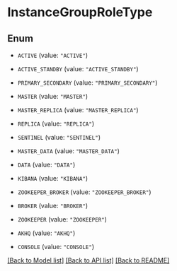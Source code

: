 # InstanceGroupRoleType

## Enum


* `ACTIVE` (value: `"ACTIVE"`)

* `ACTIVE_STANDBY` (value: `"ACTIVE_STANDBY"`)

* `PRIMARY_SECONDARY` (value: `"PRIMARY_SECONDARY"`)

* `MASTER` (value: `"MASTER"`)

* `MASTER_REPLICA` (value: `"MASTER_REPLICA"`)

* `REPLICA` (value: `"REPLICA"`)

* `SENTINEL` (value: `"SENTINEL"`)

* `MASTER_DATA` (value: `"MASTER_DATA"`)

* `DATA` (value: `"DATA"`)

* `KIBANA` (value: `"KIBANA"`)

* `ZOOKEEPER_BROKER` (value: `"ZOOKEEPER_BROKER"`)

* `BROKER` (value: `"BROKER"`)

* `ZOOKEEPER` (value: `"ZOOKEEPER"`)

* `AKHQ` (value: `"AKHQ"`)

* `CONSOLE` (value: `"CONSOLE"`)


[[Back to Model list]](../README.md#documentation-for-models) [[Back to API list]](../README.md#documentation-for-api-endpoints) [[Back to README]](../README.md)


